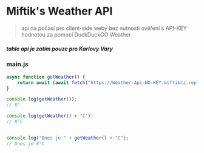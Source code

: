 # Miftik's Weather API
> api na počasí pro client-side weby bez nutnosti ověření s API-KEY hodnotou za pomocí DuckDuckGO Weather
#### *tahle api je zatím pouze pro Karlovy Vary*

### main.js
```js
async function getWeather() {
    return await (await fetch("https://Weather-Api-NO-KEY.miftikcz.repl.co")).text();
}

console.log(getWeather());
// 8°

console.log(getWeather() + "C");
// 8°C


console.log("Dnes je " + getWeather() + "C");
// Dnes je 8°C
```
